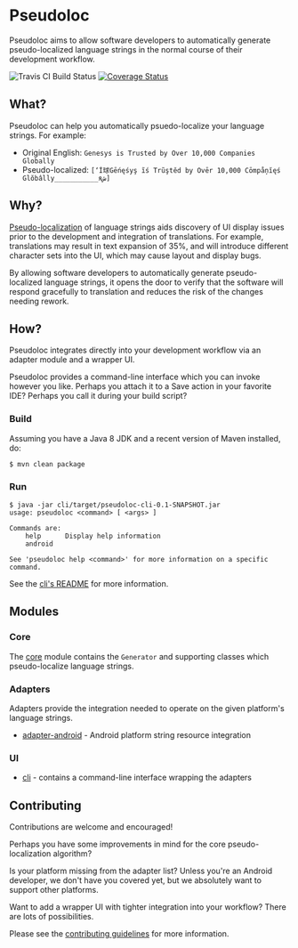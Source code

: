 # Pseudoloc

Pseudoloc aims to allow software developers to automatically generate pseudo-localized language strings in the normal course of their development workflow.

![Travis CI Build Status](https://travis-ci.org/MyPureCloud/pseudoloc.svg?branch=master)
[![Coverage Status](https://coveralls.io/repos/github/MyPureCloud/pseudoloc/badge.svg?branch=master)](https://coveralls.io/github/MyPureCloud/pseudoloc?branch=master)

## What?

Pseudoloc can help you automatically psuedo-localize your language strings. For example:

- Original English: `Genesys is Trusted by Over 10,000 Companies Globally`
- Pseudo-localized: `[‘İ球Gēńęśyş ĩś Trũştěd by Ovēr 10,000 Cōmpåņĭęś Glŏbâlly___________яش]`

## Why?

[Pseudo-localization](https://en.wikipedia.org/wiki/Pseudolocalization) of language strings aids discovery of UI display issues prior to the development and integration of translations. For example, translations may result in text expansion of 35%, and will introduce different character sets into the UI, which may cause layout and display bugs.
 
By allowing software developers to automatically generate pseudo-localized language strings, it opens the door to verify that the software will respond gracefully to translation and reduces the risk of the changes needing rework.

## How?
 
Pseudoloc integrates directly into your development workflow via an adapter module and a wrapper UI.

Pseudoloc provides a command-line interface which you can invoke however you like. Perhaps you attach it to a Save action in your favorite IDE? Perhaps you call it during your build script?

### Build

Assuming you have a Java 8 JDK and a recent version of Maven installed, do:

`$ mvn clean package`

### Run

```
$ java -jar cli/target/pseudoloc-cli-0.1-SNAPSHOT.jar
usage: pseudoloc <command> [ <args> ]

Commands are:
    help      Display help information
    android

See 'pseudoloc help <command>' for more information on a specific command.
```

See the [cli's README](cli/README.md) for more information.

## Modules

### Core

The [core](core/README.md) module contains the `Generator` and supporting classes which pseudo-localize language strings.

### Adapters

Adapters provide the integration needed to operate on the given platform's language strings.

- [adapter-android](adapter-android/README.md) - Android platform string resource integration 

### UI

- [cli](cli/README.md) - contains a command-line interface wrapping the adapters  

## Contributing

Contributions are welcome and encouraged!

Perhaps you have some improvements in mind for the core pseudo-localization algorithm?

Is your platform missing from the adapter list? Unless you're an Android developer, we don't have you covered yet, but we absolutely want to support other platforms.

Want to add a wrapper UI with tighter integration into your workflow? There are lots of possibilities.

Please see the [contributing guidelines](CONTRIBUTING.md) for more information.
